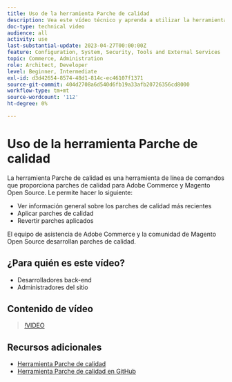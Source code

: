 ```yaml
---
title: Uso de la herramienta Parche de calidad
description: Vea este vídeo técnico y aprenda a utilizar la herramienta Parche de calidad para Adobe Commerce y Magento Open Source.
doc-type: technical video
audience: all
activity: use
last-substantial-update: 2023-04-27T00:00:00Z
feature: Configuration, System, Security, Tools and External Services
topic: Commerce, Administration
role: Architect, Developer
level: Beginner, Intermediate
exl-id: d3d42654-8574-48d1-814c-ec46107f1371
source-git-commit: 404d2708a6d540d6fb19a33afb20726356cd8000
workflow-type: tm+mt
source-wordcount: '112'
ht-degree: 0%

---
```


# Uso de la herramienta Parche de calidad

La herramienta Parche de calidad es una herramienta de línea de comandos que proporciona parches de calidad para Adobe Commerce y Magento Open Source. Le permite hacer lo siguiente:

- Ver información general sobre los parches de calidad más recientes
- Aplicar parches de calidad
- Revertir parches aplicados

El equipo de asistencia de Adobe Commerce y la comunidad de Magento Open Source desarrollan parches de calidad.

## ¿Para quién es este vídeo?

- Desarrolladores back-end
- Administradores del sitio

## Contenido de vídeo

>[!VIDEO](https://video.tv.adobe.com/v/344000?quality=12&learn=on)

## Recursos adicionales

- [Herramienta Parche de calidad](https://experienceleague.adobe.com/tools/commerce-quality-patches/index.html)
- [Herramienta Parche de calidad en GitHub](https://github.com/magento/quality-patches)
